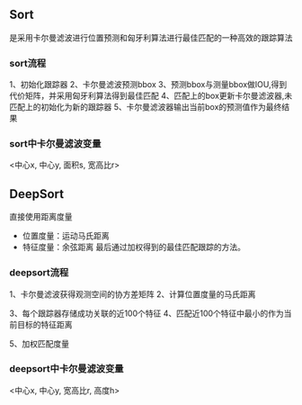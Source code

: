 ## Sort
是采用卡尔曼滤波进行位置预测和匈牙利算法进行最佳匹配的一种高效的跟踪算法

### sort流程
1、初始化跟踪器
2、卡尔曼滤波预测bbox
3、预测bbox与测量bbox做IOU,得到代价矩阵，并采用匈牙利算法得到最佳匹配
4、匹配上的box更新卡尔曼滤波器,未匹配上的初始化为新的跟踪器
5、卡尔曼滤波器输出当前box的预测值作为最终结果

### sort中卡尔曼滤波变量
<中心x, 中心y, 面积s, 宽高比r>
    




## DeepSort
直接使用距离度量
- 位置度量：运动马氏距离
- 特征度量：余弦距离
最后通过加权得到的最佳匹配跟踪的方法。
### deepsort流程
1、卡尔曼滤波获得观测空间的协方差矩阵
2、计算位置度量的马氏距离

3、每个跟踪器存储成功关联的近100个特征
4、匹配近100个特征中最小的作为当前目标的特征距离

5、加权匹配度量

### deepsort中卡尔曼滤波变量
<中心x, 中心y, 宽高比r, 高度h>


